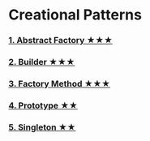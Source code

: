 # Creational Patterns
### [1. Abstract Factory ★★★](AbstractFactoryPattern)
### [2. Builder ★★★](BuilderPattern)
### [3. Factory Method ★★★](FactoryMethodPattern)
### [4. Prototype ★★](PrototypePattern)
### [5. Singleton ★★](SingletonPattern)
